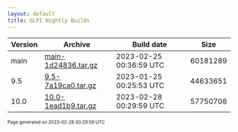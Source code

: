 ```yaml
---
layout: default
title: GLPI Nightly Builds
---
```


Version|Archive|Build date|Size
---|---|---|---
main|[main-1d24836.tar.gz](main-1d24836.tar.gz)|2023-02-25 00:36:59 UTC|60181289
9.5|[9.5-7a19ca0.tar.gz](9.5-7a19ca0.tar.gz)|2023-01-25 00:25:53 UTC|44633651
10.0|[10.0-1ead1b9.tar.gz](10.0-1ead1b9.tar.gz)|2023-02-28 00:29:59 UTC|57750708

<font size="1">Page generated on 2023-02-28 00:29:59 UTC</font>
